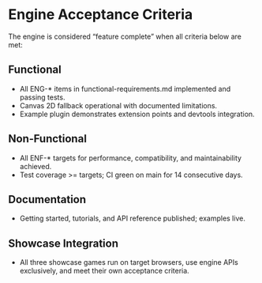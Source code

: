 # Engine Acceptance Criteria

The engine is considered “feature complete” when all criteria below are met:

## Functional

- All ENG-\* items in functional-requirements.md implemented and passing tests.
- Canvas 2D fallback operational with documented limitations.
- Example plugin demonstrates extension points and devtools integration.

## Non‑Functional

- All ENF-\* targets for performance, compatibility, and maintainability achieved.
- Test coverage >= targets; CI green on main for 14 consecutive days.

## Documentation

- Getting started, tutorials, and API reference published; examples live.

## Showcase Integration

- All three showcase games run on target browsers, use engine APIs exclusively, and meet their own acceptance criteria.
